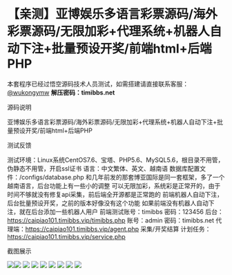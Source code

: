 # 【亲测】亚博娱乐多语言彩票源码/海外彩票源码/无限加彩+代理系统+机器人自动下注+批量预设开奖/前端html+后端PHP

本套程序已经过悟空源码技术人员测试，如需搭建请直接联系客服：[@wukongymw](http://t.me/wukongymw)
**解压密码：timibbs.net**

源码说明

亚博娱乐多语言彩票源码/海外彩票源码/无限加彩+代理系统+机器人自动下注+批量预设开奖/前端html+后端PHP

测试反馈

测试环境：Linux系统CentOS7.6、宝塔、PHP5.6、MySQL5.6，根目录不用管，伪静态不用管，开启ssl证书
语言：中文繁体、英文、越南语
数据库配置文件：/configs/database.php
和几年前发的那套博亚国际是同一套框架，多了一个越南语言，后台功能上有一些小的调整
可以无限加彩，系统彩是正常开的，由于时间不够就没有修复api采集，前后端全开源都是正常跑的
前端机器人自动下注，后台批量预设开奖，之前的版本好像没有这个功能
如果前端没有机器人自动下注，就在后台添加一些机器人用户
前端测试账号：timibbs
密码：123456
后台：https://caipiao101.timibbs.vip/timibbs.php
账号：admin
密码：timibbs.net
代理端：https://caipiao101.timibbs.vip/agent.php
采集/开奖结算 计划任务：
https://caipiao101.timibbs.vip/service.php

截图展示

[![](https://wukongymw.com/wp-content/uploads/2024/03/22cd1b1aeb6e59a.png)](https://wukongymw.com/wp-content/uploads/2024/03/22cd1b1aeb6e59a.png)[![](https://wukongymw.com/wp-content/uploads/2024/03/240bb27c9e024ec.png)](https://wukongymw.com/wp-content/uploads/2024/03/240bb27c9e024ec.png)
[![](https://wukongymw.com/wp-content/uploads/2024/03/8ed312ce8042164.png)](https://wukongymw.com/wp-content/uploads/2024/03/8ed312ce8042164.png)
[![](https://wukongymw.com/wp-content/uploads/2024/03/1478238bdfda775.png)](https://wukongymw.com/wp-content/uploads/2024/03/1478238bdfda775.png)
[![](https://wukongymw.com/wp-content/uploads/2024/03/06e017022092e74.png)](https://wukongymw.com/wp-content/uploads/2024/03/06e017022092e74.png)
[![](https://wukongymw.com/wp-content/uploads/2024/03/bde197c1d4323bf.png)](https://wukongymw.com/wp-content/uploads/2024/03/bde197c1d4323bf.png)
[![](https://wukongymw.com/wp-content/uploads/2024/03/a79c7cd04317b14.png)](https://wukongymw.com/wp-content/uploads/2024/03/a79c7cd04317b14.png)
[![](https://wukongymw.com/wp-content/uploads/2024/03/2227354e55db3a8.png)](https://wukongymw.com/wp-content/uploads/2024/03/2227354e55db3a8.png)
[![](https://wukongymw.com/wp-content/uploads/2024/03/0d3c8f4531cb1ee.png)](https://wukongymw.com/wp-content/uploads/2024/03/0d3c8f4531cb1ee.png)